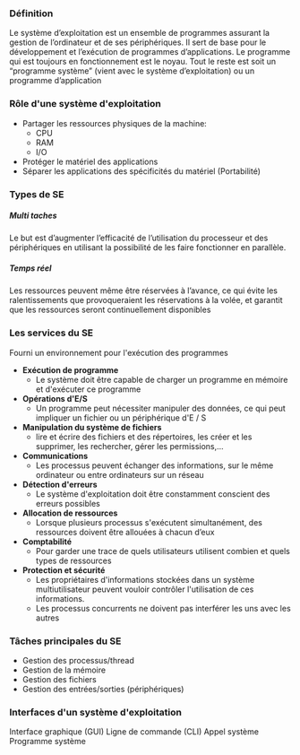 ### Définition
Le système d’exploitation est un ensemble de programmes assurant la gestion de l’ordinateur et de ses périphériques. Il sert de base pour le développement et l’exécution de programmes d’applications.
Le programme qui est toujours en fonctionnement est le noyau. Tout le reste est soit un “programme système” (vient avec le système d’exploitation) ou un programme d’application

### Rôle d'une système d'exploitation
- Partager les ressources physiques de la machine:
	- CPU
	- RAM
	- I/O
- Protéger le matériel des applications
- Séparer les applications des spécificités du matériel (Portabilité)

### Types de SE
##### Multi taches
Le but est d’augmenter l’efficacité de l’utilisation du processeur et des périphériques en utilisant la possibilité de les faire fonctionner en parallèle.

##### Temps réel
Les ressources peuvent même être réservées à l’avance, ce qui évite les ralentissements que provoqueraient les réservations à la volée, et garantit que les ressources seront continuellement disponibles

### Les services du SE
Fourni un environnement pour l'exécution des programmes
- **Exécution de programme** 
	- Le système doit être capable de charger un programme en mémoire et d'exécuter ce programme
- **Opérations d'E/S** 
	- Un programme peut nécessiter manipuler des données, ce qui peut impliquer un fichier ou un périphérique d'E / S
- **Manipulation du système de fichiers**
	- lire et écrire des fichiers et des répertoires, les créer et les supprimer, les rechercher, gérer les permissions,...
- **Communications**
	- Les processus peuvent échanger des informations, sur le même ordinateur ou entre ordinateurs sur un réseau
- **Détection d'erreurs**
	- Le système d'exploitation doit être constamment conscient des erreurs possibles
- **Allocation de ressources**
	- Lorsque plusieurs processus s'exécutent simultanément, des ressources doivent être allouées à chacun d’eux
- **Comptabilité**
	- Pour garder une trace de quels utilisateurs utilisent combien et quels types de ressources
- **Protection et sécurité** 
	- Les propriétaires d'informations stockées dans un système multiutilisateur peuvent vouloir contrôler l'utilisation de ces informations.
	- Les processus concurrents ne doivent pas interférer les uns avec les autres

### Tâches principales du SE
- Gestion des processus/thread
- Gestion de la mémoire
- Gestion des fichiers
- Gestion des entrées/sorties (périphériques)

### Interfaces d'un système d'exploitation
Interface graphique (GUI)
Ligne de commande (CLI)
Appel système
Programme système
